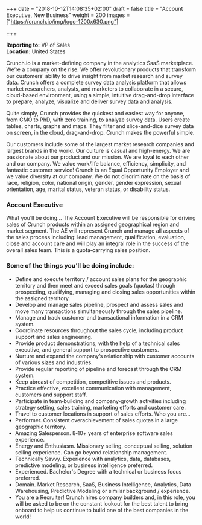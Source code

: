 +++
date = "2018-10-12T14:08:35+02:00"
draft = false
title = "Account Executive, New Business"
weight = 200
images = ["https://crunch.io/img/logo-1200x630.png"]


+++

**Reporting to:** VP of Sales
<br>
**Location:** United States

Crunch.io is a market-defining company in the analytics SaaS marketplace. We’re a company on the rise. We offer revolutionary products that transform our customers’ ability to drive insight from market research and survey data.
Crunch offers a complete survey data analysis platform that allows market researchers, analysts, and marketers to collaborate in a secure, cloud-based environment, using a simple, intuitive drag-and-drop interface to prepare, analyze, visualize and deliver survey data and analysis.

Quite simply, Crunch provides the quickest and easiest way for anyone, from CMO to PhD, with zero training, to analyze survey data.  Users create tables, charts, graphs and maps.  They filter and slice-and-dice survey data on screen, in the cloud, drag-and-drop.  Crunch makes the powerful simple.

Our customers include some of the largest market research companies and largest brands in the world.
Our culture is casual and high-energy. We are passionate about our product and our mission. We are loyal to each other and our company. We value work/life balance, efficiency, simplicity, and fantastic customer service!
Crunch is an Equal Opportunity Employer and we value diversity at our company. We do not discriminate on the basis of race, religion, color, national origin, gender, gender expression, sexual orientation, age, marital status, veteran status, or disability status.

### Account Executive
What you’ll be doing…
The Account Executive will be responsible for driving sales of Crunch products within an assigned geographical region and market segment. The AE will represent Crunch and manage all aspects of the sales process including: lead management, qualification, evaluation, close and account care and will play an integral role in the success of the overall sales team. This is a quota‐carrying sales position.

### Some of the things you’ll be doing include:
* Define and execute territory / account sales plans for the geographic territory and then meet and exceed sales goals (quotas) through prospecting, qualifying, managing and closing sales opportunities within the assigned territory.
* Develop and manage sales pipeline, prospect and assess sales and move many transactions simultaneously through the sales pipeline.
* Manage and track customer and transactional information in a CRM system.
* Coordinate resources throughout the sales cycle, including product support and sales engineering.
* Provide product demonstrations, with the help of a technical sales executive, and general support to prospective customers.
* Nurture and expand the company’s relationship with customer accounts of various sizes and industries.
* Provide regular reporting of pipeline and forecast through the CRM system.
* Keep abreast of competition, competitive issues and products.
* Practice effective, excellent communication with management, customers and support staff.
* Participate in team‐building and company‐growth activities including strategy setting, sales training, marketing efforts and customer care.
* Travel to customer locations in support of sales efforts.
Who you are…
* Performer. Consistent overachievement of sales quotas in a large geographic territory.
* Amazing Salesperson. 8‐10+ years of enterprise software sales experience.
* Energy and Enthusiasm. Missionary selling, conceptual selling, solution selling experience. Can go beyond relationship management.
* Technically Savvy. Experience with analytics, data, databases, predictive modeling, or business intelligence preferred.
* Experienced. Bachelor's Degree with a technical or business focus preferred.
* Domain. Market Research, SaaS, Business Intelligence, Analytics, Data Warehousing, Predictive Modeling or similar background / experience.
* You are a Recruiter! Crunch hires company builders and, in this role, you will be asked to be on the constant lookout for the best talent to bring onboard to help us continue to build one of the best companies in the world!
